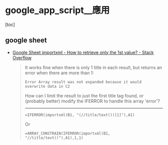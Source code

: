 # google_app_script__應用

[toc]
<!-- toc --> 

## google sheet

- [Google Sheet importxml - How to retrieve only the 1st value? - Stack Overflow](https://stackoverflow.com/questions/45750401/google-sheet-importxml-how-to-retrieve-only-the-1st-value)

    > It works fine when there is only 1 title in each result, but returns an error when there are more than 1:
    > 
    >     Error Array result was not expanded because it would overwrite data in C2
    > 
    > How can I limit the result to just the first title tag found, or (probably better) modify the IFERROR to handle this array 'error'?
    > 
    > ---
    > 
    > ```
    > =IFERROR(importxml(B1, "(//title/text())[1]"),A1)
    > ```
    > 
    > Or
    > 
    > ```
    > =ARRAY_CONSTRAIN(IFERROR(importxml(B1, "//title/text()"),A1),1,1)
    > ```

